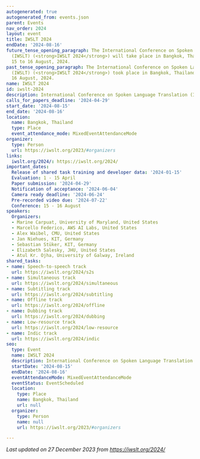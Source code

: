 ```yaml
---
autogenerated: true
autogenerated_from: events.json
parent: Events
nav_order: 2024
layout: event
title: IWSLT 2024
endDate: '2024-08-16'
future_tense_opening_paragraph: The International Conference on Spoken Language Translation
  (IWSLT) (<strong>IWSLT 2024</strong>) will take place in Bangkok, Thailand from
  15 to 16 August, 2024.
past_tense_opening_paragraph: The International Conference on Spoken Language Translation
  (IWSLT) (<strong>IWSLT 2024</strong>) took place in Bangkok, Thailand from 15 to
  16 August, 2024.
name: IWSLT 2024
id: iwslt-2024
description: International Conference on Spoken Language Translation (IWSLT)
calls_for_papers_deadline: '2024-04-29'
start_date: '2024-08-15'
end_date: '2024-08-16'
location:
  name: Bangkok, Thailand
  type: Place
  event_attendance_mode: MixedEventAttendanceMode
organizer:
  type: Person
  url: https://iwslt.org/2023/#organizers
links:
  iwslt.org/2024/: https://iwslt.org/2024/
important_dates:
  Release of shared task training and developer data: '2024-01-15'
  Evaluation: 1 - 15 April
  Paper submission: '2024-04-29'
  Notification of acceptance: '2024-06-04'
  Camera ready deadline: '2024-06-24'
  Pre-recorded video due: '2024-07-22'
  Conference: 15 - 16 August
speakers:
  Organizers:
  - Marine Carpuat, University of Maryland, United States
  - Marcello Federico, AWS AI Labs, United States
  - Alex Waibel, CMU, United States
  - Jan Niehues, KIT, Germany
  - Sebastian Stüker, KIT, Germany
  - Elizabeth Salesky, JHU, United States
  - Atul Kr. Ojha, University of Galway, Ireland
shared_tasks:
- name: Speech-to-speech track
  url: https://iwslt.org/2024/s2s
- name: Simultaneous track
  url: https://iwslt.org/2024/simultaneous
- name: Subtitling track
  url: https://iwslt.org/2024/subtitling
- name: Offline track
  url: https://iwslt.org/2024/offline
- name: Dubbing track
  url: https://iwslt.org/2024/dubbing
- name: Low-resource track
  url: https://iwslt.org/2024/low-resource
- name: Indic track
  url: https://iwslt.org/2024/indic
seo:
  type: Event
  name: IWSLT 2024
  description: International Conference on Spoken Language Translation (IWSLT)
  startDate: '2024-08-15'
  endDate: '2024-08-16'
  eventAttendanceMode: MixedEventAttendanceMode
  eventStatus: EventScheduled
  location:
    type: Place
    name: Bangkok, Thailand
    url: null
  organizer:
    type: Person
    name: null
    url: https://iwslt.org/2023/#organizers

---
```

*Last updated on 27 December 2023 from https://iwslt.org/2024/*
